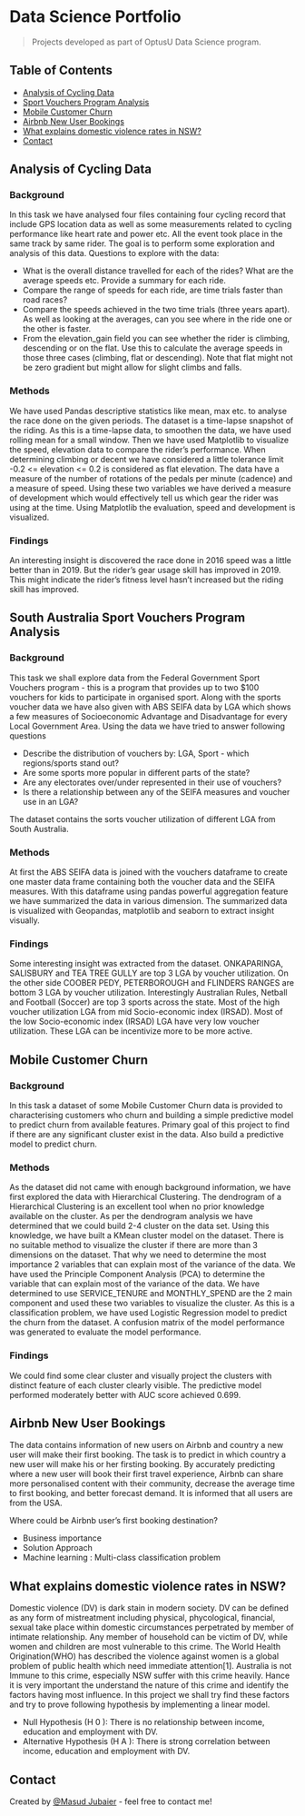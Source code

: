 # Data Science Portfolio

> Projects developed as part of OptusU Data Science program.

## Table of Contents
* [Analysis of Cycling Data](#portfolio-1---analysis-of-cycling-data)
* [Sport Vouchers Program Analysis](#portfolio-2---sport-vouchers-program-analysis)
* [Mobile Customer Churn](#portfolio-3---mobile-customer-churn)
* [Airbnb New User Bookings](#airbnb-new-user-bookings)
* [What explains domestic violence rates in NSW?](#what-explains-domestic-violence-rates-in-NSW)
* [Contact](#contact)

## Analysis of Cycling Data

### Background
In this task we have analysed four files containing four cycling record that include GPS location data as well as some measurements related to cycling performance like heart rate and power etc. All the event took place in the same track by same rider. The goal is to perform some exploration and analysis of this data. Questions to explore with the data:

- What is the overall distance travelled for each of the rides? What are the average speeds etc. Provide a summary for each ride.
- Compare the range of speeds for each ride, are time trials faster than road races?
- Compare the speeds achieved in the two time trials (three years apart). As well as looking at the averages, can you see where in the ride one or the other is faster.
- From the elevation_gain field you can see whether the rider is climbing, descending or on the flat. Use this to calculate the average speeds in those three cases (climbing, flat or descending). Note that flat might not be zero gradient but might allow for slight climbs and falls.

### Methods
We have used Pandas descriptive statistics like mean, max etc. to analyse the race done on the given periods. The dataset is a time-lapse snapshot of the riding. As this is a time-lapse data, to smoothen the data, we have used rolling mean for a small window. Then we have used Matplotlib to visualize the speed, elevation data to compare the rider’s performance. When determining climbing or decent we have considered a little tolerance limit -0.2 <= elevation <= 0.2 is considered as flat elevation. The data have a measure of the number of rotations of the pedals per minute (cadence) and a measure of speed. Using these two variables we have derived a measure of development which would effectively tell us which gear the rider was using at the time. Using Matplotlib the evaluation, speed and development is visualized.

### Findings
An interesting insight is discovered the race done in 2016 speed was a little better than in 2019. But the rider’s gear usage skill has improved in 2019. This might indicate the rider’s fitness level hasn’t increased but the riding skill has improved.

## South Australia Sport Vouchers Program Analysis

### Background
This task we shall explore data from the Federal Government Sport Vouchers program - this is a program that provides up to two $100 vouchers for kids to participate in organised sport. Along with the sports voucher data we have also given with ABS SEIFA data by LGA which shows a few measures of Socioeconomic Advantage and Disadvantage for every Local Government Area. Using the data we have tried to answer following questions

- Describe the distribution of vouchers by: LGA, Sport - which regions/sports stand out?
- Are some sports more popular in different parts of the state?
- Are any electorates over/under represented in their use of vouchers?
- Is there a relationship between any of the SEIFA measures and voucher use in an LGA?

The dataset contains the sorts voucher utilization of different LGA from South Australia.

### Methods
At first the ABS SEIFA data is joined with the vouchers dataframe to create one master data frame containing both the voucher data and the SEIFA measures. With this dataframe using pandas powerful aggregation feature we have summarized the data in various dimension. The summarized data is visualized with Geopandas, matplotlib and seaborn to extract insight visually.

### Findings
Some interesting insight was extracted from the dataset. ONKAPARINGA, SALISBURY and TEA TREE GULLY are top 3 LGA by voucher utilization. On the other side COOBER PEDY, PETERBOROUGH and FLINDERS RANGES are bottom 3 LGA by voucher utilization. Interestingly Australian Rules, Netball and Football (Soccer) are top 3 sports across the state. Most of the high voucher utilization LGA from mid Socio-economic index (IRSAD). Most of the low Socio-economic index (IRSAD) LGA have very low voucher utilization. These LGA can be incentivize more to be more active. 

## Mobile Customer Churn

### Background
In this task a dataset of some Mobile Customer Churn data is provided to characterising customers who churn and building a simple predictive model to predict churn from available features. Primary goal of this project to find if there are any significant cluster exist in the data. Also build a predictive model to predict churn.

### Methods
As the dataset did not came with enough background information, we have first explored the data with Hierarchical Clustering. The dendrogram of a Hierarchical Clustering is an excellent tool when no prior knowledge available on the cluster. As per the dendrogram analysis we have determined that we could build 2-4 cluster on the data set. Using this knowledge, we have built a KMean cluster model on the dataset. There is no suitable method to visualize the cluster if there are more than 3 dimensions on the dataset. That why we need to determine the most importance 2 variables that can explain most of the variance of the data. We have used the Principle Component Analysis (PCA) to determine the variable that can explain most of the variance of the data. We have determined to use SERVICE_TENURE and MONTHLY_SPEND are the 2 main component and used these two variables to visualize the cluster. 
As this is a classification problem, we have used Logistic Regression model to predict the churn from the dataset. A confusion matrix of the model performance was generated to evaluate the model performance. 

### Findings
We could find some clear cluster and visually project the clusters with distinct feature of each cluster clearly visible. The predictive model performed moderately better with AUC score achieved 0.699.

## Airbnb New User Bookings
The data contains information of new users on Airbnb and country a new user will make their first booking. The task is to predict in which country a new user will make his or her firsting booking. By accurately predicting where a new user will book their first travel experience, Airbnb can share more personalised content with their community, decrease the average time to first booking, and better forecast demand. It is informed that all users are from the USA.

Where could be Airbnb user’s first booking destination?
- Business importance
- Solution Approach
- Machine learning : Multi-class classification problem

## What explains domestic violence rates in NSW?
Domestic violence (DV) is dark stain in modern society. DV can be defined as any form of mistreatment including physical, phycological, financial, sexual take place within domestic circumstances perpetrated by member of intimate relationship. Any member of household can be victim of DV, while women and children are most vulnerable to this crime. The World Health Origination(WHO) has described the violence against women is a global problem of public health which need immediate attention[1]. Australia is not Immune to this crime, especially NSW suffer with this crime heavily. Hance it is very important the understand the nature of this crime and identify the factors having most influence. In this project we shall try find these factors and try to prove following hypothesis by implementing a linear model.
- Null Hypothesis (H 0 ): There is no relationship between income, education and employment with DV.
- Alternative Hypothesis (H A ): There is strong correlation between income, education and employment with DV.


## Contact
Created by [@Masud Jubaier](mailto:jubaier@gmail.com) - feel free to contact me!
